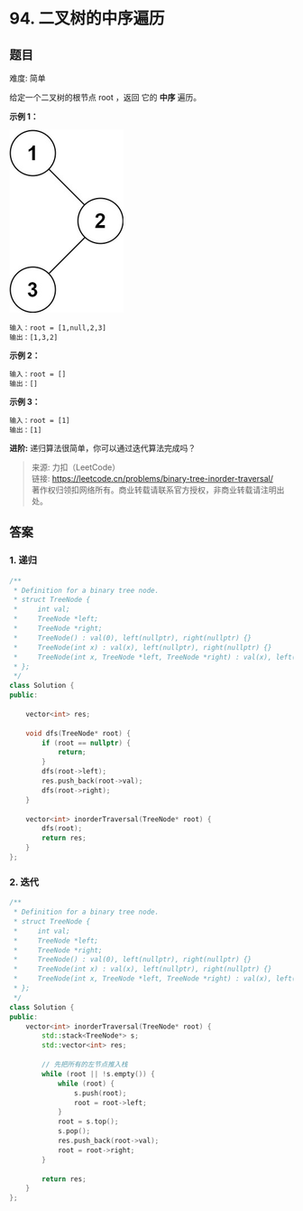 # 94. 二叉树的中序遍历

## 题目

难度: 简单

给定一个二叉树的根节点 root ，返回 它的 **中序** 遍历。

**示例 1：**

![](image/image-20231022210548866.png)

```
输入：root = [1,null,2,3]
输出：[1,3,2]

```

**示例 2：**

```
输入：root = []
输出：[]

```

**示例 3：**

```
输入：root = [1]
输出：[1]

```

**进阶:** 递归算法很简单，你可以通过迭代算法完成吗？

> 来源: 力扣（LeetCode）  
> 链接: <https://leetcode.cn/problems/binary-tree-inorder-traversal/>  
> 著作权归领扣网络所有。商业转载请联系官方授权，非商业转载请注明出处。

## 答案

### 1. 递归

```c++
/**
 * Definition for a binary tree node.
 * struct TreeNode {
 *     int val;
 *     TreeNode *left;
 *     TreeNode *right;
 *     TreeNode() : val(0), left(nullptr), right(nullptr) {}
 *     TreeNode(int x) : val(x), left(nullptr), right(nullptr) {}
 *     TreeNode(int x, TreeNode *left, TreeNode *right) : val(x), left(left), right(right) {}
 * };
 */
class Solution {
public:

    vector<int> res;

    void dfs(TreeNode* root) {
        if (root == nullptr) {
            return;
        }
        dfs(root->left);
        res.push_back(root->val);
        dfs(root->right);
    }

    vector<int> inorderTraversal(TreeNode* root) {
        dfs(root);
        return res;
    }
};
```

### 2. 迭代

```c++
/**
 * Definition for a binary tree node.
 * struct TreeNode {
 *     int val;
 *     TreeNode *left;
 *     TreeNode *right;
 *     TreeNode() : val(0), left(nullptr), right(nullptr) {}
 *     TreeNode(int x) : val(x), left(nullptr), right(nullptr) {}
 *     TreeNode(int x, TreeNode *left, TreeNode *right) : val(x), left(left), right(right) {}
 * };
 */
class Solution {
public:
    vector<int> inorderTraversal(TreeNode* root) {
        std::stack<TreeNode*> s;
        std::vector<int> res;

        // 先把所有的左节点推入栈
        while (root || !s.empty()) {
            while (root) {
                s.push(root);
                root = root->left;
            }
            root = s.top();
            s.pop();
            res.push_back(root->val);
            root = root->right;
        }

        return res;
    }
};
```

